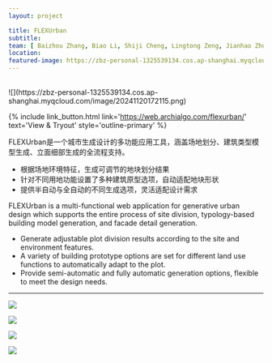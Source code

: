 ```yaml
---
layout: project

title: FLEXUrban
subtitle:
team: [ Baizhou Zhang, Biao Li, Shiji Cheng, Lingtong Zeng, Jianhao Zhu, Yuqing Liu ]
location:
featured-image: https://zbz-personal-1325539134.cos.ap-shanghai.myqcloud.com/image/20241120172115.png
---
```

<br>
![](https://zbz-personal-1325539134.cos.ap-shanghai.myqcloud.com/image/20241120172115.png)

{% include link_button.html link='https://web.archialgo.com/flexurban/' text='View & Tryout' style='outline-primary' %}

FLEXUrban是一个城市生成设计的多功能应用工具，涵盖场地划分、建筑类型模型生成、立面细部生成的全流程支持。

* 根据场地环境特征，生成可调节的地块划分结果
* 针对不同用地功能设置了多种建筑原型选项，自动适配地块形状
* 提供半自动与全自动的不同生成选项，灵活适配设计需求

FLEXUrban is a multi-functional web application for generative urban design which supports the entire process of site division, typology-based building model generation, and facade detail generation.

* Generate adjustable plot division results according to the site and environment features.
* A variety of building prototype options are set for different land use functions to automatically adapt to the plot.
* Provide semi-automatic and fully automatic generation options, flexible to meet the design needs.

---

![](https://archialgo-com-sources.oss-cn-hangzhou.aliyuncs.com/images/plotDivision.gif)

![](https://archialgo-com-sources.oss-cn-hangzhou.aliyuncs.com/images/typoGeneration.gif)

![](https://archialgo-com-sources.oss-cn-hangzhou.aliyuncs.com/images/Snipaste_2024-11-12_22-57-18.jpg)

![](https://archialgo-com-sources.oss-cn-hangzhou.aliyuncs.com/images/Snipaste_2024-11-12_23-10-32.jpg)